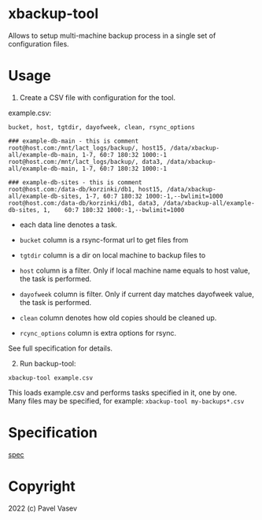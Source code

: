 # xbackup-tool

Allows to setup multi-machine backup process in a single set of configuration files.

# Usage

1. Create a CSV file with configuration for the tool.

example.csv:
```
bucket, host, tgtdir, dayofweek, clean, rsync_options

### example-db-main - this is comment
root@host.com:/mnt/lact_logs/backup/, host15, /data/xbackup-all/example-db-main, 1-7, 60:7 180:32 1000:-1
root@host.com:/mnt/lact_logs/backup/, data3, /data/xbackup-all/example-db-main, 1-7, 60:7 180:32 1000:-1

### example-db-sites - this is comment
root@host.com:/data-db/korzinki/db1, host15, /data/xbackup-all/example-db-sites, 1-7, 60:7 180:32 1000:-1,--bwlimit=1000
root@host.com:/data-db/korzinki/db1, data3, /data/xbackup-all/example-db-sites, 1,    60:7 180:32 1000:-1,--bwlimit=1000
```

* each data line denotes a task.
* `bucket` column is a rsync-format url to get files from
* `tgtdir` column is a dir on local machine to backup files to

* `host` column is a filter. Only if local machine name equals to host value, the task is performed.
* `dayofweek` column is filter. Only if current day matches dayofweek value, the task is performed.

* `clean` column denotes how old copies should be cleaned up.
* `rcync_options` column is extra options for rsync.

See full specification for details.

2. Run backup-tool:
```
xbackup-tool example.csv
```

This loads example.csv and performs tasks specified in it, one by one.
Many files may be specified, for example: `xbackup-tool my-backups*.csv`

# Specification
[spec](spec.md)


# Copyright
2022 (c) Pavel Vasev
